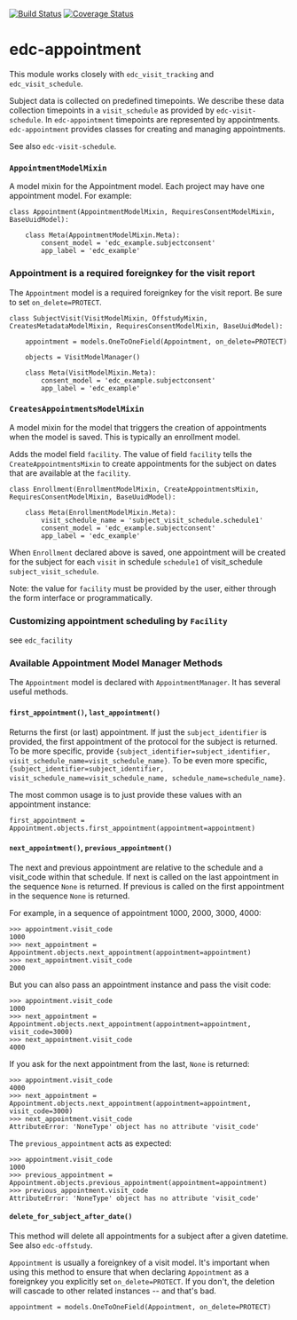 [![Build Status](https://travis-ci.org/clinicedc/edc-appointment.svg?branch=develop)](https://travis-ci.org/clinicedc/edc-appointment) [![Coverage Status](https://coveralls.io/repos/clinicedc/edc-appointment/badge.svg?branch=develop&service=github)](https://coveralls.io/github/clinicedc/edc-appointment?branch=develop)

# edc-appointment

This module works closely with `edc_visit_tracking` and `edc_visit_schedule`.

Subject data is collected on predefined timepoints. We describe these data collection timepoints in a `visit_schedule` as provided by `edc-visit-schedule`. In `edc-appointment` timepoints are represented by appointments. `edc-appointment` provides classes for creating and managing appointments.

See also `edc-visit-schedule`. 

### `AppointmentModelMixin`

A model mixin for the Appointment model. Each project may have one appointment model. For example:

    class Appointment(AppointmentModelMixin, RequiresConsentModelMixin, BaseUuidModel):
    
        class Meta(AppointmentModelMixin.Meta):
            consent_model = 'edc_example.subjectconsent'
            app_label = 'edc_example'


### Appointment is a required foreignkey for the visit report

The `Appointment` model is a required foreignkey for the visit report. Be sure to set `on_delete=PROTECT`.

    class SubjectVisit(VisitModelMixin, OffstudyMixin, CreatesMetadataModelMixin, RequiresConsentModelMixin, BaseUuidModel):
    
        appointment = models.OneToOneField(Appointment, on_delete=PROTECT)
    
        objects = VisitModelManager()
    
        class Meta(VisitModelMixin.Meta):
            consent_model = 'edc_example.subjectconsent'
            app_label = 'edc_example'

### `CreatesAppointmentsModelMixin`

A model mixin for the model that triggers the creation of appointments when the model is saved. This is typically an enrollment model.

Adds the model field `facility`. The value of field `facility` tells the `CreateAppointmentsMixin` to create appointments for the subject on dates that are available at the `facility`.

    class Enrollment(EnrollmentModelMixin, CreateAppointmentsMixin, RequiresConsentModelMixin, BaseUuidModel):
    
        class Meta(EnrollmentModelMixin.Meta):
            visit_schedule_name = 'subject_visit_schedule.schedule1'
            consent_model = 'edc_example.subjectconsent'
            app_label = 'edc_example'

When `Enrollment` declared above is saved, one appointment will be created for the subject for each `visit` in schedule `schedule1` of visit_schedule `subject_visit_schedule`. 

Note: the value for `facility` must be provided by the user, either through the form interface or programmatically. 

### Customizing appointment scheduling by `Facility`

see `edc_facility`

### Available Appointment Model Manager Methods

The `Appointment` model is declared with `AppointmentManager`. It has several useful methods. 

#### `first_appointment()`, `last_appointment()`

Returns the first (or last) appointment. If just the `subject_identifier` is provided, the first appointment of the protocol for the subject is returned. To be more specific, provide `{subject_identifier=subject_identifier, visit_schedule_name=visit_schedule_name}`.
To be even more specific,  `{subject_identifier=subject_identifier, visit_schedule_name=visit_schedule_name, schedule_name=schedule_name}`.

The most common usage is to just provide these values with an appointment instance:

    first_appointment = Appointment.objects.first_appointment(appointment=appointment)

#### `next_appointment()`, `previous_appointment()`

The next and previous appointment are relative to the schedule and a visit_code within that schedule. If next is called on the last appointment in the sequence `None` is returned. If previous is called on the first appointment in the sequence `None` is returned.

For example, in a sequence of appointment 1000, 2000, 3000, 4000:

    >>> appointment.visit_code
    1000
    >>> next_appointment = Appointment.objects.next_appointment(appointment=appointment)
    >>> next_appointment.visit_code
    2000

But you can also pass an appointment instance and pass the visit code:

    >>> appointment.visit_code
    1000
    >>> next_appointment = Appointment.objects.next_appointment(appointment=appointment, visit_code=3000)
    >>> next_appointment.visit_code
    4000
If you ask for the next appointment from the last, `None` is returned:

    >>> appointment.visit_code
    4000
    >>> next_appointment = Appointment.objects.next_appointment(appointment=appointment, visit_code=3000)
    >>> next_appointment.visit_code
    AttributeError: 'NoneType' object has no attribute 'visit_code'

The `previous_appointment` acts as expected:

    >>> appointment.visit_code
    1000
    >>> previous_appointment = Appointment.objects.previous_appointment(appointment=appointment)
    >>> previous_appointment.visit_code
    AttributeError: 'NoneType' object has no attribute 'visit_code'

#### `delete_for_subject_after_date()`

This method will delete all appointments for a subject after a given datetime. See also `edc-offstudy`.

`Appointment` is usually a foreignkey of a visit model. It's important when using this method to ensure that when declaring `Appointment` as a foreignkey you explicitly set `on_delete=PROTECT`. If you don't, the deletion will cascade to other related instances -- and that's bad. 

    appointment = models.OneToOneField(Appointment, on_delete=PROTECT)


